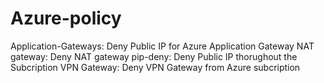 # Azure-policy
Application-Gateways:
Deny Public IP for Azure Application Gateway
NAT gateway:
Deny NAT gateway 
pip-deny: Deny Public IP thorughout the Subcription
VPN Gateway:
Deny VPN Gateway from Azure subcription
